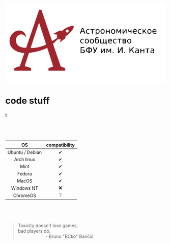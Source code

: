 <p align="center"><a href="https://astromodel.ru"><img alt="Astromodel" src="./configurator/static/images/logo.svg"></a></p>

# code stuff #

t

## &nbsp; ##

|        OS       | compatibility |
|:---------------:|:-------------:|
| Ubuntu / Debian |       ✔      |
|   Arch  linux   |       ✔      |
|       Mint      |       ✔      |
|      Fedora     |       ✔      |
|      MacOS      |       ✔      |
|   Windows  NT   |       ❌      |
|    ChromeOS     |       ❔      |

## &nbsp; ##

> Toxicity doesn't lose games, <br>
> bad players do. <br>
> &nbsp;&nbsp;&nbsp;&nbsp;&nbsp;&nbsp;&nbsp;&nbsp;&nbsp;&nbsp;&nbsp;&nbsp;&nbsp;&nbsp;&nbsp;&nbsp;&nbsp;&nbsp;&nbsp;&nbsp;&nbsp;&nbsp;\- Bruno "BCko" Bančić
